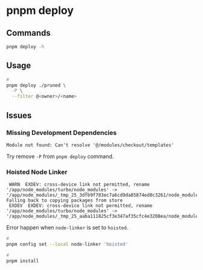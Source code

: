 # pnpm deploy

## Commands

```sh
pnpm deploy -h
```

## Usage

```sh
#
pnpm deploy ./pruned \
  -P \
  --filter @<owner>/<name>
```

## Issues

### Missing Development Dependencies

```log
Module not found: Can't resolve '@/modules/checkout/templates'
```

Try remove `-P` from `pnpm deploy` command.

### Hoisted Node Linker

```log
 WARN  EXDEV: cross-device link not permitted, rename '/app/node_modules/turbo/node_modules' -> '/app/node_modules/_tmp_25_3dfb9f783ec7a6cd9da85874ed8c3261/node_modules'
Falling back to copying packages from store
 EXDEV  EXDEV: cross-device link not permitted, rename '/app/node_modules/turbo/node_modules' -> '/app/node_modules/_tmp_25_aaba111825cf3e347af35cfc4e3208ea/node_modules'
```

Error happen when `node-linker` is set to `hoisted`.

```sh
#
pnpm config set --local node-linker 'hoisted'

#
pnpm install
```
